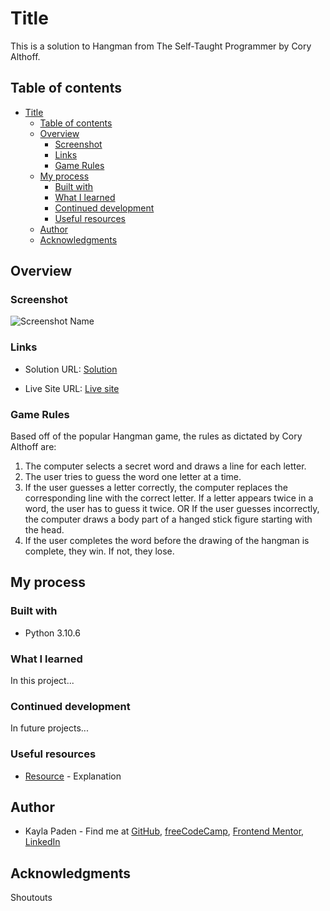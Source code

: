 # Title

This is a solution to Hangman from The Self-Taught Programmer by Cory Althoff.

## Table of contents

- [Title](#title)
  - [Table of contents](#table-of-contents)
  - [Overview](#overview)
    - [Screenshot](#screenshot)
    - [Links](#links)
    - [Game Rules](#game-rules)
  - [My process](#my-process)
    - [Built with](#built-with)
    - [What I learned](#what-i-learned)
    - [Continued development](#continued-development)
    - [Useful resources](#useful-resources)
  - [Author](#author)
  - [Acknowledgments](#acknowledgments)

## Overview

### Screenshot

![Screenshot Name](PNG/SVG "alt text")

### Links

- Solution URL: [Solution](URL)

- Live Site URL: [Live site](URL)

### Game Rules

Based off of the popular Hangman game, the rules as dictated by Cory Althoff are:

  1. The computer selects a secret word and draws a line for each letter.
  2. The user tries to guess the word one letter at a time.
  3. If the user guesses a letter correctly, the computer replaces the corresponding line with the correct letter.  If a letter appears twice in a word, the user has to guess it twice.
     OR
     If the user guesses incorrectly, the computer draws a body part of a hanged stick figure starting with the head.
  4. If the user completes the word before the drawing of the hangman is complete, they win.  If not, they lose.

## My process

### Built with

- Python 3.10.6

### What I learned

In this project...

### Continued development

In future projects...

### Useful resources

- [Resource](URL) - Explanation

## Author

- Kayla Paden - Find me at [GitHub](https://github.com/jugglingdev), [freeCodeCamp](https://www.freecodecamp.org/jugglingdev), [Frontend Mentor](https://www.frontendmentor.io/profile/jugglingdev), [LinkedIn](https://www.linkedin.com/in/kayla-marie-paden)

## Acknowledgments

Shoutouts

